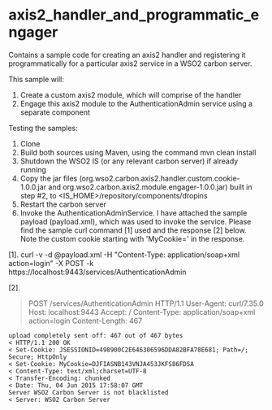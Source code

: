 # axis2_handler_and_programmatic_engager
Contains a sample code for creating an axis2 handler and registering it programmatically for a particular axis2 service in a WSO2 carbon server.

This sample will:

1. Create a custom axis2 module, which will comprise of the handler
2. Engage this axis2 module to the AuthenticationAdmin service using a separate component

Testing the samples:

1. Clone
2. Build both sources using Maven, using the command mvn clean install
3. Shutdown the WSO2 IS (or any relevant carbon server) if already running
4. Copy the jar files (org.wso2.carbon.axis2.handler.custom.cookie-1.0.0.jar and org.wso2.carbon.axis2.module.engager-1.0.0.jar) built in step #2, to <IS_HOME>/repository/components/dropins
5. Restart the carbon server
6. Invoke the AuthenticationAdminService. I have attached the sample payload (payload.xml), which was used to invoke the service. Please find the sample curl command [1] used and the response [2] below. Note the custom cookie starting with 'MyCookie=' in the response.

[1]. curl -v -d @payload.xml -H "Content-Type: application/soap+xml action=login" -X POST -k https://localhost:9443/services/AuthenticationAdmin

[2].
> POST /services/AuthenticationAdmin HTTP/1.1
> User-Agent: curl/7.35.0
> Host: localhost:9443
> Accept: /
> Content-Type: application/soap+xml action=login
> Content-Length: 467
>

    upload completely sent off: 467 out of 467 bytes
    < HTTP/1.1 200 OK
    < Set-Cookie: JSESSIONID=498900C2E646306596DDA82BFA78E681; Path=/; Secure; HttpOnly
    < Set-Cookie: MyCookie=DJFIASNB143VNJA453JKFS86FDSA
    < Content-Type: text/xml;charset=UTF-8
    < Transfer-Encoding: chunked
    < Date: Thu, 04 Jun 2015 17:58:07 GMT
    Server WSO2 Carbon Server is not blacklisted
    < Server: WSO2 Carbon Server

